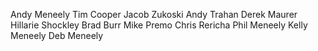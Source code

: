 Andy Meneely
Tim Cooper
Jacob Zukoski
Andy Trahan
Derek Maurer
Hillarie Shockley
Brad Burr
Mike Premo
Chris Rericha
Phil Meneely
Kelly Meneely
Deb Meneely
